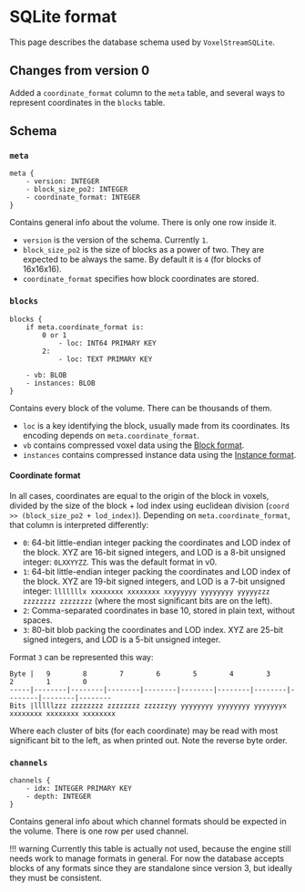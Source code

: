 SQLite format
================

This page describes the database schema used by `VoxelStreamSQLite`.


Changes from version 0
-------------------------

Added a `coordinate_format` column to the `meta` table, and several ways to represent coordinates in the `blocks` table.


Schema
--------

### `meta`

```
meta {
    - version: INTEGER
    - block_size_po2: INTEGER
    - coordinate_format: INTEGER
}
```

Contains general info about the volume. There is only one row inside it.

- `version` is the version of the schema. Currently `1`.
- `block_size_po2` is the size of blocks as a power of two. They are expected to be always the same. By default it is `4` (for blocks of 16x16x16).
- `coordinate_format` specifies how block coordinates are stored.


### `blocks`

```
blocks {
    if meta.coordinate_format is:
        0 or 1
            - loc: INT64 PRIMARY KEY
        2:
            - loc: TEXT PRIMARY KEY

    - vb: BLOB
    - instances: BLOB
}
```

Contains every block of the volume. There can be thousands of them.

- `loc` is a key identifying the block, usually made from its coordinates. Its encoding depends on `meta.coordinate_format`.
- `vb` contains compressed voxel data using the [Block format](block_format_v4.md).
- `instances` contains compressed instance data using the [Instance format](instances_format_v1.md).

#### Coordinate format

In all cases, coordinates are equal to the origin of the block in voxels, divided by the size of the block + lod index using euclidean division (`coord >> (block_size_po2 + lod_index)`).
Depending on `meta.coordinate_format`, that column is interpreted differently:

- `0`: 64-bit little-endian integer packing the coordinates and LOD index of the block. XYZ are 16-bit signed integers, and LOD is a 8-bit unsigned integer: `0LXXYYZZ`. This was the default format in v0.
- `1`: 64-bit little-endian integer packing the coordinates and LOD index of the block. XYZ are 19-bit signed integers, and LOD is a 7-bit unsigned integer: `lllllllx xxxxxxxx xxxxxxxx xxyyyyyy yyyyyyyy yyyyyzzz zzzzzzzz zzzzzzzz` (where the most significant bits are on the left).
- `2`: Comma-separated coordinates in base 10, stored in plain text, without spaces.
- `3`: 80-bit blob packing the coordinates and LOD index. XYZ are 25-bit signed integers, and LOD is a 5-bit unsigned integer. 

Format `3` can be represented this way:
```
Byte |   9        8        7        6        5        4        3        2        1        0
-----|--------|--------|--------|--------|--------|--------|--------|--------|--------|--------
Bits |lllllzzz zzzzzzzz zzzzzzzz zzzzzzyy yyyyyyyy yyyyyyyy yyyyyyyx xxxxxxxx xxxxxxxx xxxxxxxx
```
Where each cluster of bits (for each coordinate) may be read with most significant bit to the left, as when printed out. Note the reverse byte order.



### `channels`

```
channels {
    - idx: INTEGER PRIMARY KEY
    - depth: INTEGER
}
```

Contains general info about which channel formats should be expected in the volume. There is one row per used channel.

!!! warning
    Currently this table is actually not used, because the engine still needs work to manage formats in general. For now the database accepts blocks of any formats since they are standalone since version 3, but ideally they must be consistent.

